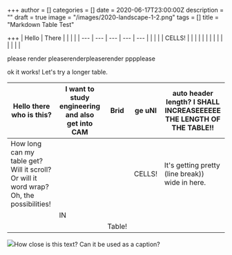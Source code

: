 +++
author = []
categories = []
date = 2020-06-17T23:00:00Z
description = ""
draft = true
image = "/images/2020-landscape-1-2.png"
tags = []
title = "Markdown Table Test"

+++
| Hello | There |  |  |  |
| --- | --- | --- | --- | --- |
|  |  |  | CELLS! |  |
|  |  |  |  |  |
|  |  |  |  |  |

please render pleaserenderpleaserender pppplease

ok it works! Let's try a longer table.

<span class="tablewrapper" markdown="1">

| Hello there who is this? | I want to study engineering and also get into CAM | Brid | ge uNI | auto header length? I SHALL INCREASEEEEEE THE LENGTH OF THE TABLE!! |
| --- | --- | --- | --- | --- |
| How long can my table get? Will it scroll? Or will it word wrap? Oh, the possibilities! |  |  | CELLS! | It's getting pretty (line break))  wide in here. |
|  | IN |  |  |  |
|  |  | Table! |  |  |

</span>

![](/images/2020-square-2.png)How close is this text? Can it be used as a caption?